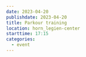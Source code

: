 ```yaml
---
date: 2023-04-20
publishdate: 2023-04-20
title: Parkour training
location: horn_legien-center
starttime: 17:15
categories:
  - event
---
```


